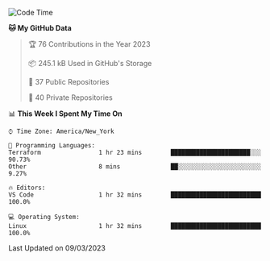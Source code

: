 <!--START_SECTION:waka-->
![Code Time](http://img.shields.io/badge/Code%20Time-133%20hrs%2041%20mins-blue)

**🐱 My GitHub Data** 

> 🏆 76 Contributions in the Year 2023
 > 
> 📦 245.1 kB Used in GitHub's Storage 
 > 
> 📜 37 Public Repositories 
 > 
> 🔑 40 Private Repositories  
 > 
📊 **This Week I Spent My Time On** 

```text
⌚︎ Time Zone: America/New_York

💬 Programming Languages: 
Terraform                1 hr 23 mins        ██████████████████████░░░   90.73% 
Other                    8 mins              ██░░░░░░░░░░░░░░░░░░░░░░░   9.27%

🔥 Editors: 
VS Code                  1 hr 32 mins        █████████████████████████   100.0%

💻 Operating System: 
Linux                    1 hr 32 mins        █████████████████████████   100.0%

```


 Last Updated on 09/03/2023
<!--END_SECTION:waka-->